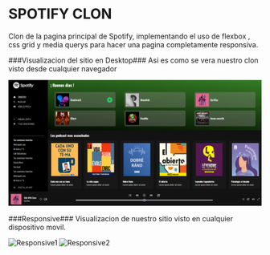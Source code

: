 # SPOTIFY CLON
Clon de la pagina principal de Spotify, implementando el uso de flexbox , css grid y media querys para hacer una pagina completamente responsiva. 

###Visualizacion del sitio en Desktop###
Asi es como se vera nuestro clon visto desde cualquier navegador

![Desktop](assets/img/principal.PNG)

###Responsive###
Visualizacion de nuestro sitio visto en cualquier dispositivo movil.

![Responsive1](assets/img/responsive1.PNG.PNG)
![Responsive2](assets/img/responsive2.PNG.PNG)